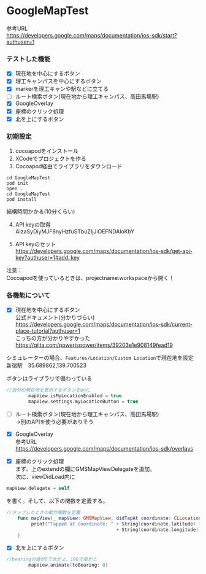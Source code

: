 # GoogleMapTest
参考URL  
https://developers.google.com/maps/documentation/ios-sdk/start?authuser=1

### テストした機能
- [x] 現在地を中心にするボタン
- [x] 理工キャンパスを中心にするボタン
- [x] markerを理工キャンや駅などに立てる
- [ ] ルート検索ボタン(現在地から理工キャンパス、高田馬場駅)
- [x] GoogleOverlay
- [x] 座標のクリック処理
- [x] 北を上にするボタン

### 初期設定
1. cocoapodをインストール
2. XCodeでプロジェクトを作る
3. Cocoapod経由でライブラリをダウンロード

~~~
cd GoogleMapTest
pod init
open .
cd GoogleMapTest
pod install
~~~
結構時間かかる(10分くらい)   

4.  API keyの取得   
AIzaSyDiyMJF8nyHzfuSTbuZIjJiOEFNDAloKbY  

5. API keyのセット  
https://developers.google.com/maps/documentation/ios-sdk/get-api-key?authuser=1#add_key  

注意：  
Cocoapodを使っているときは、projectname.workspaceから開く！  

### 各機能について

- [x] 現在地を中心にするボタン  
公式ドキュメント(分かりづらい)  
https://developers.google.com/maps/documentation/ios-sdk/current-place-tutorial?authuser=1   
こっちの方が分かりやすかった  
https://qiita.com/powerispower/items/39203e1e908149fead19  

シミュレーターの場合、`Features/Location/Custom Location`で現在地を設定  
新宿駅　35.689862,139.700523  

ボタンはライブラリで備わっている  
~~~Swift
//自分の現在地を表示するボタンをonに 
        mapView.isMyLocationEnabled = true
        mapView.settings.myLocationButton = true
~~~

- [ ] ルート検索ボタン(現在地から理工キャンパス、高田馬場駅)   
→別のAPIを使う必要がありそう


- [x] GoogleOverlay  
参考URL  
https://developers.google.com/maps/documentation/ios-sdk/overlays  


- [x] 座標のクリック処理  
まず、上のextendの欄にGMSMapViewDelegateを追加。  
次に、viewDidLoad内に
~~~Swift
mapView.delegate = self
~~~
を書く。そして、以下の関数を定義する。
~~~Swift
//タップしたときの動作関数を定義
    func mapView(_ mapView: GMSMapView, didTapAt coordinate: CLLocationCoordinate2D) {
         print("Tapped at coordinate: " + String(coordinate.latitude) + " "
                                        + String(coordinate.longitude))
    }
~~~
- [x] 北を上にするボタン
~~~Swift
//bearingの値が0で北が上、180で南が上
        mapView.animate(toBearing: 0)
~~~
